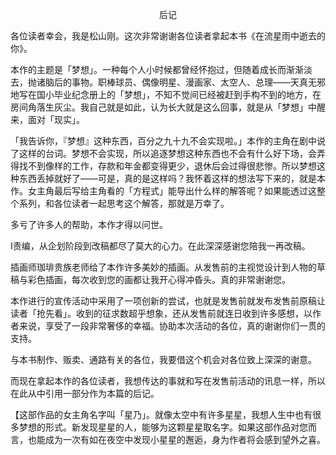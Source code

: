 <p align="center">后记</p>

各位读者幸会，我是松山刚。这次非常谢谢各位读者拿起本书《在流星雨中逝去的你》。

本作的主题是「梦想」。一种每个人小时候都曾经怀抱过，但随着成长而渐渐淡去，抛诸脑后的事物。职棒球员、偶像明星、漫画家、太空人、总理——天真无邪地写在国小毕业纪念册上的「梦想」，不知不觉间已经被赶到手构不到的地方，在房间角落生灰尘。我自己就是如此，认为长大就是这么回事，就是从「梦想」中醒来，面对「现实」。

「我告诉你，『梦想』这种东西，百分之九十九不会实现啦。」本作的主角在剧中说了这样的台词。梦想不会实现，所以追逐梦想这种东西也不会有什么好下场，会弄得找不到像样的工作，存款和年金都变得更少，退休后会过得很悲惨。所以梦想这种东西丢掉就好了——可是，真的是这样吗？我怀着这样的想法写下来的，就是本作。女主角最后写给主角看的「方程式」能导出什么样的解答呢？如果能透过这整个系列，和各位读者一起思考这个解答，那就是万幸了。

多亏了许多人的帮助，本作才得以问世。

I责编，从企划阶段到改稿都尽了莫大的心力。在此深深感谢您陪我一再改稿。

插画师珈琲贵族老师给了本作许多美妙的插画。从发售前的主视觉设计到人物的草稿与彩色插画，每次收到您的画都让我开心得冲昏头。真的非常谢谢您。

本作进行的宣传活动中采用了一项创新的尝试，也就是发售前就发布发售前原稿让读者「抢先看」。收到的征求数超乎想象，还从发售前就连日收到许多感想，以作者来说，享受了一段非常奢侈的幸福。协助本次活动的各位，真的谢谢你们一贯的支持。

与本书制作、贩卖、通路有关的各位，我要借这个机会对各位致上深深的谢意。

而现在拿起本作的各位读者，我想传达的事就和写在发售前活动的讯息一样，所以在此从中引用一部分作为本篇的后记。

【这部作品的女主角名字叫「星乃」。就像太空中有许多星星，我想人生中也有很多梦想的形式。新发现星星的人，能够为这颗星星取名字。如果这部作品对您而言，也能成为一次有如在夜空中发现小星星的邂逅，身为作者将会感到望外之喜。

